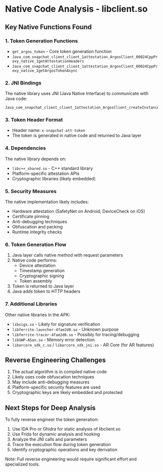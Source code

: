 # Native Code Analysis - libclient.so

## Key Native Functions Found

### 1. Token Generation Functions
- `get_argos_token` - Core token generation function
- `Java_com_snapchat_client_client_1attestation_ArgosClient_00024CppProxy_native_1getAttestationHeaders`
- `Java_com_snapchat_client_client_1attestation_ArgosClient_00024CppProxy_native_1getArgosTokenAsync`

### 2. JNI Bindings
The native library uses JNI (Java Native Interface) to communicate with Java code:
```
Java_com_snapchat_client_client_1attestation_ArgosClient_createInstance
```

### 3. Token Header Format
- Header name: `x-snapchat-att-token`
- The token is generated in native code and returned to Java layer

### 4. Dependencies
The native library depends on:
- `libc++_shared.so` - C++ standard library
- Platform-specific attestation APIs
- Cryptographic libraries (likely embedded)

### 5. Security Measures
The native implementation likely includes:
- Hardware attestation (SafetyNet on Android, DeviceCheck on iOS)
- Certificate pinning
- Anti-debugging techniques
- Obfuscation and packing
- Runtime integrity checks

### 6. Token Generation Flow
1. Java layer calls native method with request parameters
2. Native code performs:
   - Device attestation
   - Timestamp generation
   - Cryptographic signing
   - Token assembly
3. Token is returned to Java layer
4. Java adds token to HTTP headers

### 7. Additional Libraries
Other native libraries in the APK:
- `libsigx.so` - Likely for signature verification
- `libferrite-launcher-4fae2d0.so` - Unknown purpose
- `libferrite-tracer-4fae2d0.so` - Possibly for tracing/debugging
- `libGWP-ASan.so` - Memory error detection
- `libarcore_sdk_c.so` / `libarcore_sdk_jni.so` - AR Core (for AR features)

## Reverse Engineering Challenges
1. The actual algorithm is in compiled native code
2. Likely uses code obfuscation techniques
3. May include anti-debugging measures
4. Platform-specific security features are used
5. Cryptographic keys are likely embedded and protected

## Next Steps for Deep Analysis
To fully reverse engineer the token generation:
1. Use IDA Pro or Ghidra for static analysis of libclient.so
2. Use Frida for dynamic analysis and hooking
3. Analyze the JNI calls and parameters
4. Trace the execution flow during token generation
5. Identify cryptographic operations and key derivation

Note: Full reverse engineering would require significant effort and specialized tools.